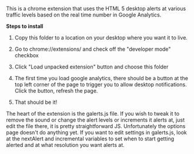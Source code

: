 This is a chrome extension that uses the HTML 5 desktop alerts at various traffic levels based on the real time number in Google Analytics.

**Steps to install**

1. Copy this folder to a location on your desktop where you want it to live.

2. Go to chrome://extensions/ and check off the "developer mode" checkbox

3. Click "Load unpacked extension" button and choose this folder

4. The first time you load google analytics, there should be a button at the top left corner of the page to trigger you to allow desktop notifications.  Click the button, refresh the page.

5. That should be it!

The heart of the extension is the galerts.js file.  If you wish to tweak it to remove the sound or change the alert levels or increments it alerts at, just edit the file there, it is pretty straightforward JS.  Unfortunately the options page doesn't do anything yet. If you want to edit settings in galerts.js, look at the nextAlert and incremental variables to set when to start getting alerted and at what resolution you want alerts at. 

